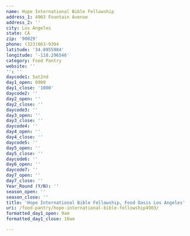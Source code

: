 ```yaml
---
name: Hope International Bible Fellowship
address_1: 4903 Fountain Avenue
address_2: ''
city: Los Angeles
state: CA
zip: '90029'
phone: (323)663-9394
latitude: '34.0955984'
longitude: '-118.296546'
category: Food Pantry
website: ''
'': ''
daycode1: Sat2nd
day1_open: 0900
day1_close: '1000'
daycode2: ''
day2_open: ''
day2_close: ''
daycode3: ''
day3_open: ''
day3_close: ''
daycode4: ''
day4_open: ''
day4_close: ''
daycode5: ''
day5_open: ''
day5_close: ''
daycode6: ''
day6_open: ''
daycode7: ''
day7_open: ''
day7_close: ''
Year_Round (Y/N): ''
season_open: ''
season_close: ''
title: 'Hope International Bible Fellowship, Food Oasis Los Angeles'
uri: /food-pantry/hope-international-bible-fellowship4903/
formatted_day1_open: 9am
formatted_day1_close: 10am

---
```

